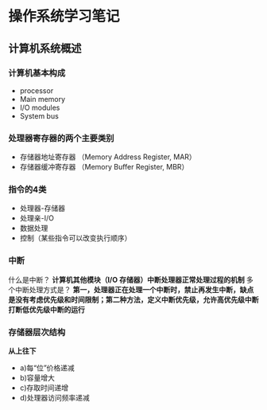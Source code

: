 # 操作系统学习笔记
## 计算机系统概述
### 计算机基本构成
+ processor
+ Main memory
+ I/O modules
+ System bus
### 处理器寄存器的两个主要类别
+ 存储器地址寄存器 （Memory Address Register, MAR）
+ 存储器缓冲寄存器 （Memory Buffer Register, MBR）
### 指令的4类
+ 处理器-存储器
+ 处理亲-I/O
+ 数据处理
+ 控制（某些指令可以改变执行顺序）
### 中断
什么是中断？  __计算机其他模块（I/O 存储器）中断处理器正常处理过程的机制__
多个中断处理方式是？ __第一，处理器正在处理一个中断时，禁止再发生中断，缺点是没有考虑优先级和时间限制；第二种方法，定义中断优先级，允许高优先级中断打断低优先级中断的运行__
### 存储器层次结构
__从上往下__
+ a)每“位”价格递减
+ b)容量增大
+ c)存取时间递增
+ d)处理器访问频率递减


